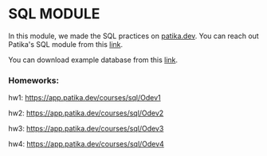 # SQL MODULE
In this module, we made the SQL practices on [patika.dev](https://www.patika.dev). You can reach out Patika's SQL module from this [link](https://app.patika.dev/courses/sql).

You can download example database from this [link](https://www.postgresqltutorial.com/postgresql-sample-database/).


### Homeworks:

hw1: https://app.patika.dev/courses/sql/Odev1

hw2: https://app.patika.dev/courses/sql/Odev2

hw3: https://app.patika.dev/courses/sql/Odev3

hw4: https://app.patika.dev/courses/sql/Odev4

